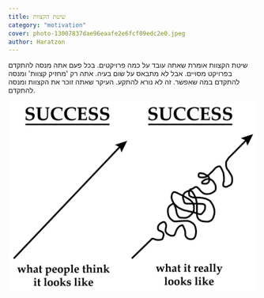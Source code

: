 ```yaml
---
title: שיטת הקצוות
category: "motivation"
cover: photo-13007837dae96eaafe2e6fcf09edc2e0.jpeg
author: Haratzon
---
```


שיטת הקצוות אומרת שאתה עובד על כמה פרויקטים.
בכל פעם אתה מנסה להתקדם בפרויקט מסויים.
אבל לא מתבאס על שום בעיה.
אתה רק 'מחזיק קצוות' ומנסה להתקדם במה שאפשר.
זה לא נורא להתקע. העיקר שאתה זוכר את הקצוות ומנסה להתקדם.


![unsplash.com](./photo-13007837dae96eaafe2e6fcf09edc2e0.jpeg)

